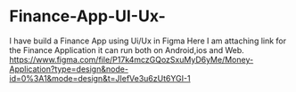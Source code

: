 # Finance-App-UI-Ux-
I have build a Finance App using Ui/Ux in Figma
Here I am attaching link for the Finance Application it can run both on Android,ios and Web.
https://www.figma.com/file/P17k4mczGQozSxuMyD6yMe/Money-Application?type=design&node-id=0%3A1&mode=design&t=JIefVe3u6zUt6YGI-1

